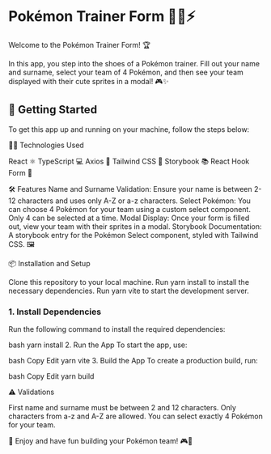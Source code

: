 # Pokémon Trainer Form 🧑‍🍳⚡️

Welcome to the Pokémon Trainer Form! 🏆

In this app, you step into the shoes of a Pokémon trainer. Fill out your name and surname, select your team of 4 Pokémon, and then see your team displayed with their cute sprites in a modal! 🎮✨

## 🚀 Getting Started

To get this app up and running on your machine, follow the steps below:

🧑‍💻 Technologies Used

React ⚛️
TypeScript 💻
Axios 🔌
Tailwind CSS 🦄
Storybook 📚
React Hook Form 📝

🛠️ Features
Name and Surname Validation: Ensure your name is between 2-12 characters and uses only A-Z or a-z characters.
Select Pokémon: You can choose 4 Pokémon for your team using a custom select component. Only 4 can be selected at a time.
Modal Display: Once your form is filled out, view your team with their sprites in a modal.
Storybook Documentation: A storybook entry for the Pokémon Select component, styled with Tailwind CSS. 🖼️

📦 Installation and Setup

Clone this repository to your local machine.
Run yarn install to install the necessary dependencies.
Run yarn vite to start the development server.

### 1. Install Dependencies
Run the following command to install the required dependencies:

bash
yarn install
2. Run the App
   To start the app, use:

bash
Copy
Edit
yarn vite
3. Build the App
   To create a production build, run:

bash
Copy
Edit
yarn build


⚠️ Validations

First name and surname must be between 2 and 12 characters.
Only characters from a-z and A-Z are allowed.
You can select exactly 4 Pokémon for your team.

👾 Enjoy and have fun building your Pokémon team! 🎮🐾